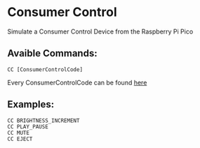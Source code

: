 # Consumer Control
Simulate a Consumer Control Device from the Raspberry Pi Pico

## Avaible Commands:
```
CC [ConsumerControlCode]
```
Every ConsumerControlCode can be found [here](https://docs.circuitpython.org/projects/hid/en/latest/api.html#adafruit_hid.consumer_control_code.ConsumerControlCode)

## Examples:
```
CC BRIGHTNESS_INCREMENT
CC PLAY_PAUSE
CC MUTE
CC EJECT
```
